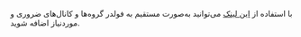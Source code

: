 با استفاده از [این لینک](https://t.me/addlist/ZjuOPNMAYI80NjM0) می‌توانید به‌صورت مستقیم به فولدر گروه‌ها و کانال‌های ضروری و موردنیاز اضافه شوید.